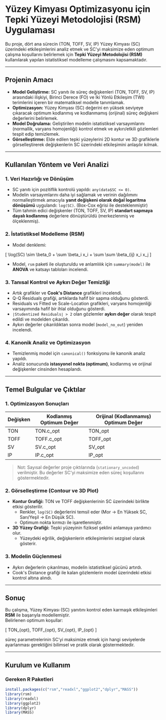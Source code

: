 # Yüzey Kimyası Optimizasyonu için Tepki Yüzeyi Metodolojisi (RSM) Uygulaması

Bu proje, dört ana sürecin (TON, TOFF, SV, IP) Yüzey Kimyası (SC) üzerindeki etkileşimlerini analiz etmek ve SC'yi maksimize eden optimum çalışma koşullarını belirlemek için **Tepki Yüzeyi Metodolojisi (RSM)** kullanılarak yapılan istatistiksel modelleme çalışmasını kapsamaktadır.

---

##  Projenin Amacı

- **Model Geliştirme:** SC yanıtı ile süreç değişkenleri (TON, TOFF, SV, IP) arasındaki ilişkiyi, Birinci Derece (FO) ve İki Yönlü Etkileşim (TWI) terimlerini içeren bir matematiksel modelle tanımlamak.  
- **Optimizasyon:** Yüzey Kimyası (SC) değerini en yüksek seviyeye çıkaracak optimum kodlanmış ve kodlanmamış (orijinal) süreç değişkeni değerlerini belirlemek.  
- **Model Doğrulama:** Geliştirilen modelin istatistiksel varsayımlarını (normallik, varyans homojenliği) kontrol etmek ve aykırı/etkili gözlemleri tespit edip temizlemek.  
- **Görselleştirme:** Elde edilen tepki yüzeylerini 2D kontur ve 3D grafiklerle görselleştirerek değişkenlerin SC üzerindeki etkileşimini anlaşılır kılmak.

---

##  Kullanılan Yöntem ve Veri Analizi

### 1. Veri Hazırlığı ve Dönüşüm
- SC yanıtı için pozitiflik kontrolü yapıldı: `any(data$SC <= 0)`.  
- Modelin varsayımlarını daha iyi sağlamak ve verinin dağılımını normalleştirmek amacıyla **yanıt değişkeni olarak doğal logaritma dönüşümü** uygulandı: `log(SC)`. (Box-Cox eğrisi ile desteklenmiştir)  
- Tüm tahmin edici değişkenler (TON, TOFF, SV, IP) **standart sapmaya dayalı kodlanmış** değerlere dönüştürüldü (merkezlenmiş ve ölçeklenmiş).

### 2. İstatistiksel Modelleme (RSM)
- Model denklemi:  

\[
\log(SC) \sim \beta_0 + \sum \beta_i x_i + \sum \sum \beta_{ij} x_i x_j
\]  

- Model, `rsm` paketi ile oluşturuldu ve anlamlılık için `summary(model)` ile **ANOVA** ve katsayı tabloları incelendi.

### 3. Tanısal Kontrol ve Aykırı Değer Temizliği
- Artık grafikler ve **Cook's Distance** grafikleri incelendi.  
- Q-Q Residuals grafiği, artıklarda hafif bir sapma olduğunu gösterdi.  
- Residuals vs Fitted ve Scale-Location grafikleri, varyans homojenliği varsayımında hafif bir ihlal olduğunu gösterdi.  
- `∣Studentized Residuals∣ > 2` olan gözlemler **aykırı değer** olarak tespit edildi ve modelden çıkarıldı.  
- Aykırı değerler çıkarıldıktan sonra model (`model_no_out`) yeniden incelendi.

### 4. Kanonik Analiz ve Optimizasyon
- Temizlenmiş model için `canonical()` fonksiyonu ile kanonik analiz yapıldı.  
- Analiz sonucunda **istasyonel nokta (optimum)**, kodlanmış ve orijinal değişkenler cinsinden hesaplandı.

---

##  Temel Bulgular ve Çıktılar

### 1. Optimizasyon Sonuçları
| Değişken | Kodlanmış Optimum Değer | Orijinal (Kodlanmamış) Optimum Değer |
|----------|------------------------|-------------------------------------|
| TON      | TON.c_opt              | TON_opt                             |
| TOFF     | TOFF.c_opt             | TOFF_opt                            |
| SV       | SV.c_opt               | SV_opt                              |
| IP       | IP.c_opt               | IP_opt                              |

> Not: Sayısal değerler proje çıktılarında (`stationary_uncoded`) verilmiştir. Bu değerler SC'yi maksimize eden süreç koşullarını göstermektedir.

### 2. Görselleştirme (Contour ve 3D Plot)
- **Kontur Grafiği:** TON ve TOFF değişkenlerinin SC üzerindeki birlikte etkisi gösterilir.  
  - Renkler, `log(SC)` değerlerini temsil eder (Mor → En Yüksek SC, Sarı/Yeşil → En Düşük SC).  
  - Optimum nokta kırmızı ile işaretlenmiştir.  
- **3D Yüzey Grafiği:** Tepki yüzeyinin fiziksel şeklini anlamaya yardımcı olur.  
  - Yüzeydeki eğrilik, değişkenlerin etkileşimlerini sezgisel olarak gösterir.

### 3. Modelin Güçlenmesi
- Aykırı değerlerin çıkarılması, modelin istatistiksel gücünü artırdı.  
- Cook's Distance grafiği ile kalan gözlemlerin model üzerindeki etkisi kontrol altına alındı.

---

##  Sonuç
Bu çalışma, Yüzey Kimyası (SC) yanıtını kontrol eden karmaşık etkileşimleri **RSM** ile başarıyla modellemiştir.  
Belirlenen optimum koşullar:

\[
TON_{opt}, TOFF_{opt}, SV_{opt}, IP_{opt}
\]

süreç parametrelerinin SC'yi maksimize etmek için hangi seviyelerde ayarlanması gerektiğini bilimsel ve pratik olarak göstermektedir.

---

## Kurulum ve Kullanım

### Gereken R Paketleri
```r
install.packages(c("rsm","readxl","ggplot2","dplyr","MASS"))
library(rsm)
library(readxl)
library(ggplot2)
library(dplyr)
library(MASS)
